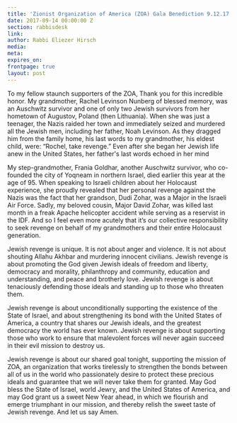 ```yaml
---
title: 'Zionist Organization of America (ZOA) Gala Benediction 9.12.17 "Jewish Revenge"'
date: 2017-09-14 00:00:00 Z
section: rabbisdesk
link:
author: Rabbi Eliezer Hirsch
media: 
meta: 
expires_on: 
frontpage: true
layout: post
---
```

To my fellow staunch supporters of the ZOA, 
Thank you for this incredible honor. My grandmother, Rachel Levinson Nunberg of blessed memory, was an Auschwitz survivor and one of only two Jewish survivors from her hometown of Augustov, Poland (then Lithuania). When she was just a teenager, the Nazis raided her town and immediately seized and murdered all the Jewish men, including her father, Noah Levinson. As they dragged him from the family home, his last words to my grandmother, his eldest child, were: “Rochel, take revenge.” Even after she began her Jewish life anew in the United States, her father's last words echoed in her mind  

My step-grandmother, Frania Goldhar, another Auschwitz survivor, who co-founded the city of Yoqneam in northern Israel, died earlier this year at the age of 95. When speaking to Israeli children about her Holocaust experience, she proudly revealed that her personal revenge against the Nazis was the fact that her grandson, Dudi Zohar, was a Major in the Israeli Air Force. Sadly, my beloved cousin, Major David Zohar, was killed last month in a freak Apache helicopter accident while serving as a reservist in the IDF.  And so I feel even more acutely that it’s our collective responsibility to seek revenge on behalf of my grandmothers and their entire Holocaust generation. 

Jewish revenge is unique. It is not about anger and violence. It is not about shouting Allahu Akhbar and murdering innocent civilians. Jewish revenge is about promoting the God given Jewish ideals of freedom and liberty, democracy and morality, philanthropy and community, education and understanding, and peace and brotherly love. Jewish revenge is about tenaciously defending those ideals and standing up to those who threaten them.

Jewish revenge is about unconditionally supporting the existence of the State of Israel, and about strengthening its bond with the United States of America, a country that shares our Jewish ideals, and the greatest democracy the world has ever known. Jewish revenge is about supporting those who work to ensure that malevolent forces will never again succeed in their evil mission to destroy us.

Jewish revenge is about our shared goal tonight, supporting the mission of ZOA, an organization that works tirelessly to strengthen the bonds between all of us in the world who passionately desire to protect these precious ideals and guarantee that we will never take them for granted. May God bless the State of Israel, world Jewry, and the United States of America, and may God grant us a sweet New Year ahead, in which we flourish and emerge triumphant in our mission, and thereby relish the sweet taste of Jewish revenge.  And let us say Amen.



